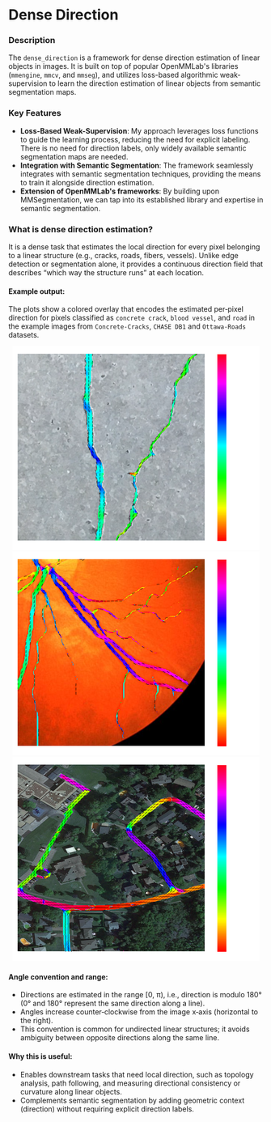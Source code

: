 # Dense Direction

### Description
The `dense_direction` is a framework for dense direction estimation of linear objects in images.
It is built on top of popular OpenMMLab's libraries (`mmengine`, `mmcv`, and `mmseg`), and utilizes loss-based 
algorithmic weak-supervision to learn the direction estimation of linear objects from semantic segmentation maps.

### Key Features
- **Loss-Based Weak-Supervision**: My approach leverages loss functions to guide the learning process, reducing the need for explicit labeling. There is no need for direction labels, only widely available semantic segmentation maps are needed.
- **Integration with Semantic Segmentation**: The framework seamlessly integrates with semantic segmentation techniques, providing the means to train it alongside direction estimation.
- **Extension of OpenMMLab's frameworks**: By building upon MMSegmentation, we can tap into its established library and expertise in semantic segmentation.


### What is dense direction estimation?

It is a dense task that estimates the local direction for every pixel belonging to a linear structure (e.g., cracks, roads, fibers, vessels). Unlike edge detection or segmentation alone, it provides a continuous direction field that describes “which way the structure runs” at each location.

#### Example output:

The plots show a colored overlay that encodes the estimated per‑pixel direction for pixels classified as `concrete crack`, `blood vessel`, and `road` in the example images from `Concrete-Cracks`, `CHASE DB1` and `Ottawa-Roads` datasets.

<p align="center">
  <img src="docs/ims/example_output_crack.png" alt="Output plot, crack">
  <img src="docs/ims/example_output_chase.png" alt="Output plot, blood vessel">
  <img src="docs/ims/example_output_ottawa.png" alt="Output plot, road">
</p>

#### Angle convention and range:
- Directions are estimated in the range [0, π), i.e., direction is modulo 180° (0° and 180° represent the same direction along a line).
- Angles increase counter‑clockwise from the image x‑axis (horizontal to the right).
- This convention is common for undirected linear structures; it avoids ambiguity between opposite directions along the same line.

#### Why this is useful:
- Enables downstream tasks that need local direction, such as topology analysis, path following, and measuring directional consistency or curvature along linear objects.
- Complements semantic segmentation by adding geometric context (direction) without requiring explicit direction labels.
